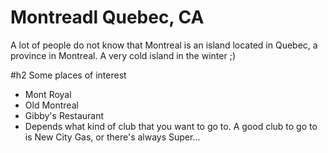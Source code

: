 # Montreadl Quebec, CA

A lot of people do not know that Montreal is an island located in Quebec, a province in Montreal. A very cold island in the winter ;)

#h2 Some places of interest

- Mont Royal
- Old Montreal
- Gibby's Restaurant
- Depends what kind of club that you want to go to. A good club to go to is New City Gas, or there's always Super...
